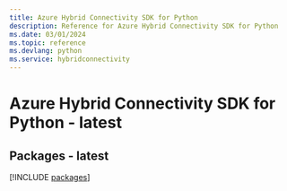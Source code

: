 ```yaml
---
title: Azure Hybrid Connectivity SDK for Python
description: Reference for Azure Hybrid Connectivity SDK for Python
ms.date: 03/01/2024
ms.topic: reference
ms.devlang: python
ms.service: hybridconnectivity
---
```

# Azure Hybrid Connectivity SDK for Python - latest
## Packages - latest
[!INCLUDE [packages](hybrid-connectivity-index.md)]